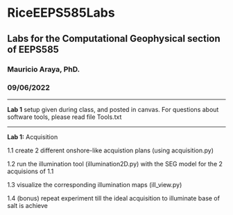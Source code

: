 # RiceEEPS585Labs
## Labs for the Computational Geophysical section of EEPS585
### Mauricio Araya, PhD.
### 09/06/2022

---

**Lab 1** setup given during class, and posted in canvas. For questions about software tools, please read file Tools.txt

---
**Lab 1:** Acquisition

1.1 create 2 different onshore-like acquistion plans (using acquisition.py)

1.2 run the illumination tool (illumination2D.py) with the SEG model for the 2 acquisions of 1.1

1.3 visualize the corresponding illumination maps (ill_view.py)

1.4 (bonus) repeat experiment till the ideal acquisition to illuminate base of salt is achieve

